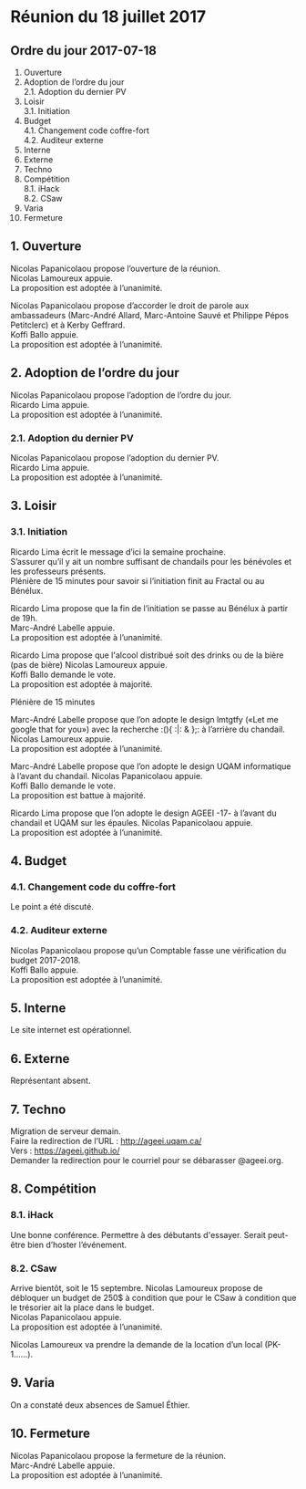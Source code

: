 # Réunion du 18 juillet 2017

## Ordre du jour 2017-07-18

1. Ouverture
2. Adoption de l’ordre du jour  
2.1. Adoption du dernier PV  
3. Loisir  
3.1. Initiation  
4. Budget  
4.1. Changement code coffre-fort  
4.2. Auditeur externe  
5. Interne
6. Externe
7. Techno
8. Compétition  
8.1. iHack  
8.2. CSaw  
9. Varia
10. Fermeture


## 1. Ouverture
Nicolas Papanicolaou propose l’ouverture de la réunion.  
Nicolas Lamoureux appuie.  
La proposition est adoptée à l’unanimité.

Nicolas Papanicolaou propose d’accorder le droit de parole aux ambassadeurs (Marc-André Allard, Marc-Antoine Sauvé et Philippe Pépos Petitclerc) et à Kerby Geffrard.  
Koffi Ballo appuie.  
La proposition est adoptée à l’unanimité.

## 2. Adoption de l’ordre du jour
Nicolas Papanicolaou propose l’adoption de l’ordre du jour.  
Ricardo Lima appuie.  
La proposition est adoptée à l’unanimité.

### 2.1. Adoption du dernier PV
Nicolas Papanicolaou propose l’adoption du dernier PV.  
Ricardo Lima appuie.  
La proposition est adoptée à l’unanimité.

## 3. Loisir
### 3.1. Initiation

Ricardo Lima écrit le message d’ici la semaine prochaine.  
S’assurer qu’il y ait un nombre suffisant de chandails pour les bénévoles et les professeurs présents.    
Plénière de 15 minutes pour savoir si l’initiation finit au Fractal ou au Bénélux.

Ricardo Lima propose que la fin de l’initiation se passe au Bénélux à partir de 19h.  
Marc-André Labelle appuie.  
La proposition est adoptée à l’unanimité.

Ricardo Lima propose que l'alcool distribué soit des drinks ou de la bière (pas de bière) Nicolas Lamoureux appuie.  
Koffi Ballo demande le vote.  
La proposition est adoptée à majorité.

Plénière de 15 minutes

Marc-André Labelle propose que l’on adopte le design lmtgtfy («Let me google that for you») avec la recherche :(){ :|: & };: à l’arrière du chandail.  
Nicolas Lamoureux appuie.    
La proposition est adoptée à l’unanimité.

Marc-André Labelle propose que l’on adopte le design UQAM informatique à l’avant du chandail.
Nicolas Papanicolaou appuie.  
Koffi Ballo demande le vote.  
La proposition est battue à majorité.

Ricardo Lima propose que l’on adopte le design AGEEI -17- à l’avant du chandail et UQAM sur les épaules.
Nicolas Papanicolaou appuie.  
La proposition est adoptée à l’unanimité.

## 4. Budget
### 4.1. Changement code du coffre-fort
Le point a été discuté.
### 4.2. Auditeur externe
Nicolas Papanicolaou propose qu’un Comptable fasse une vérification du budget 2017-2018.  
Koffi Ballo appuie.  
La proposition est adoptée à l’unanimité.

## 5. Interne
Le site internet est opérationnel.

## 6. Externe
Représentant absent.

## 7. Techno
Migration de serveur demain.  
Faire la redirection de l’URL : http://ageei.uqam.ca/  
Vers : https://ageei.github.io/  
Demander la redirection pour le courriel pour se débarasser @ageei.org.

## 8. Compétition
### 8.1. iHack
Une bonne conférence.
Permettre à des débutants d'essayer.
Serait peut-être bien d’hoster l’événement.

### 8.2. CSaw
Arrive bientôt, soit le 15 septembre.
Nicolas Lamoureux propose de débloquer un budget de 250$ à condition que pour le CSaw à condition que le trésorier ait la place dans le budget.  
Nicolas Papanicolaou appuie.  
La proposition est adoptée à l’unanimité.

Nicolas Lamoureux va prendre la demande de la location d’un local (PK-1......).

## 9. Varia
On a constaté deux absences de Samuel Éthier.

## 10. Fermeture
Nicolas Papanicolaou propose la fermeture de la réunion.  
Marc-André Labelle appuie.  
La proposition est adoptée à l’unanimité.
